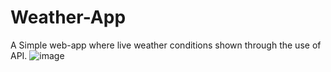 # Weather-App

A Simple web-app where live weather conditions shown through the use of API.
![image](https://user-images.githubusercontent.com/88667216/218321263-7face981-f532-49b1-ba9d-69a72b082240.png)

